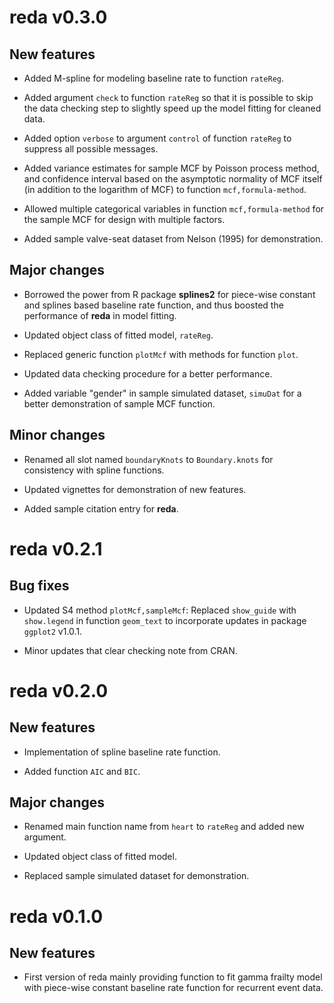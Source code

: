 # reda v0.3.0

## New features

* Added M-spline for modeling baseline rate to function `rateReg`.

* Added argument `check` to function `rateReg` so that it is possible to skip
  the data checking step to slightly speed up the model fitting for cleaned
  data.

* Added option `verbose` to argument `control` of function `rateReg` to suppress
  all possible messages.

* Added variance estimates for sample MCF by Poisson process method, and
  confidence interval based on the asymptotic normality of MCF itself (in
  addition to the logarithm of MCF) to function `mcf,formula-method`.

* Allowed multiple categorical variables in function `mcf,formula-method` for
  the sample MCF for design with multiple factors.

* Added sample valve-seat dataset from Nelson (1995) for demonstration.

## Major changes

* Borrowed the power from R package **splines2** for piece-wise constant and
  splines based baseline rate function, and thus boosted the performance of
  **reda** in model fitting.

* Updated object class of fitted model, `rateReg`.

* Replaced generic function `plotMcf` with methods for function `plot`.

* Updated data checking procedure for a better performance.

* Added variable "gender" in sample simulated dataset, `simuDat` for a better
  demonstration of sample MCF function.

## Minor changes

* Renamed all slot named `boundaryKnots` to `Boundary.knots` for consistency
  with spline functions.

* Updated vignettes for demonstration of new features.

* Added sample citation entry for **reda**.


# reda v0.2.1

## Bug fixes

* Updated S4 method `plotMcf,sampleMcf`: Replaced `show_guide` with
  `show.legend` in function `geom_text` to incorporate updates in package
  `ggplot2` v1.0.1.

* Minor updates that clear checking note from CRAN.


# reda v0.2.0

## New features

* Implementation of spline baseline rate function.

* Added function `AIC` and `BIC`.

## Major changes

* Renamed main function name from `heart` to `rateReg` and added new argument.

* Updated object class of fitted model.

* Replaced sample simulated dataset for demonstration.


# reda v0.1.0

## New features

* First version of reda mainly providing function to fit gamma frailty model
  with piece-wise constant baseline rate function for recurrent event data.

